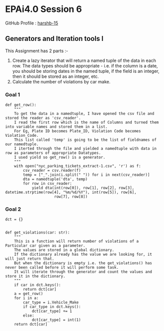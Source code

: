 # EPAi4.0 Session 6
GitHub Profile : [harshb-15](https://github.com/harshb-15)
## Generators and Iteration tools I
This Assignment has 2 parts :-
1. Create a lazy iterator that will return a named tuple of the data in each row. 
The data types should be appropriate - i.e. if the column is a date, you should be storing dates in the named tuple, if the field is an integer, then it should be stored as an integer, etc.
2. Calculate the number of violations by car make.
### Goal 1
```
def get_row():
    """
    To get the data in a namedtuple, I have opened the csv file and stored the reader as 'csv_reader'.
    I read the first row which is the name of Columns and turned them into variable names and stored them in a list.
    For Eg, Plate ID becomes Plate_ID, Violation Code becomes Violation_Code.
    This list called 'temp' is going to be the list of fieldnames of our namedtuple.
    I iterted through the file and yielded a namedtuple with data in row as parameters of appropriate Datatypes.
    I used yield so get_row() is a generator.
    """
    with open("nyc_parking_tickets_extract-1.csv", 'r') as f:
        csv_reader = csv.reader(f)
        temp = ["_".join(i.split(" ")) for i in next(csv_reader)]
        dta = namedtuple('dta', temp)
        for row in csv_reader:
            yield dta(int(row[0]), row[1], row[2], row[3], datetime.strptime(row[4], "%m/%d/%Y"), int(row[5]), row[6],
                      row[7], row[8])
```
### Goal 2
```
dct = {}


def get_violations(car: str):
    """
    This is a function will return number of violations of a Particular car given as a parameter.
    The values are stored in a global dictionary.
    If the dictionary already has the value we are looking for, it will just return that.
    But when the dictionary is empty i.e. the get_violations() has never been called before it will perform some task.
    It will iterate through the generator and count the values and store it in the dictionary.
    """
    if car in dct.keys():
        return dct[car]
    a = get_row()
    for i in a:
        car_type = i.Vehicle_Make
        if car_type in dct.keys():
            dct[car_type] += 1
        else:
            dct[car_type] = int(1)
    return dct[car]
```